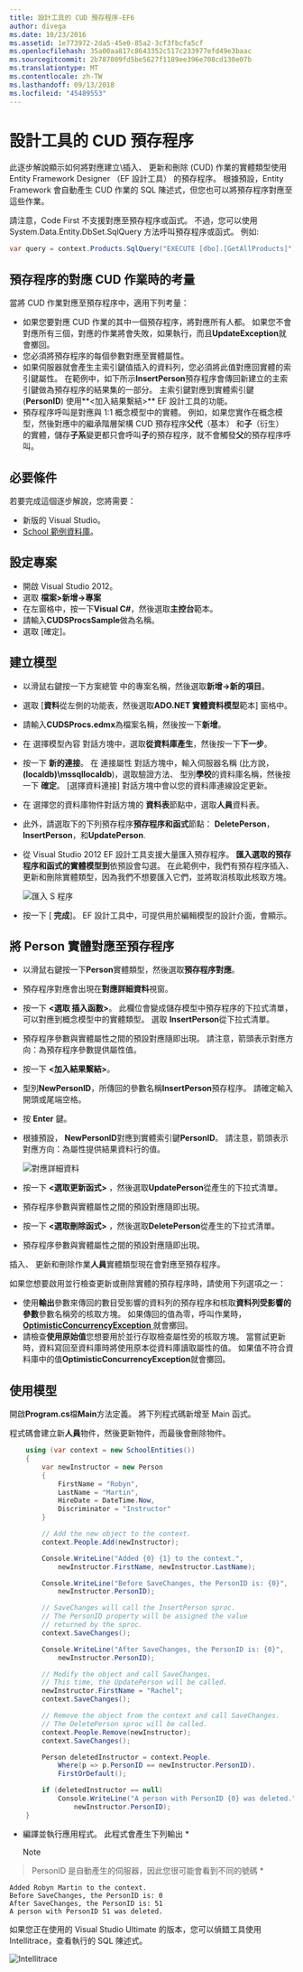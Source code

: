 ```yaml
---
title: 設計工具的 CUD 預存程序-EF6
author: divega
ms.date: 10/23/2016
ms.assetid: 1e773972-2da5-45e0-85a2-3cf3fbcfa5cf
ms.openlocfilehash: 35a00aa817c8643352c517c233977efd49e3baac
ms.sourcegitcommit: 2b787009fd5be5627f1189ee396e708cd130e07b
ms.translationtype: MT
ms.contentlocale: zh-TW
ms.lasthandoff: 09/13/2018
ms.locfileid: "45489553"
---
```

# <a name="designer-cud-stored-procedures"></a>設計工具的 CUD 預存程序
此逐步解說顯示如何將對應建立\\插入、 更新和刪除 (CUD) 作業的實體類型使用 Entity Framework Designer （EF 設計工具） 的預存程序。  根據預設，Entity Framework 會自動產生 CUD 作業的 SQL 陳述式，但您也可以將預存程序對應至這些作業。  

請注意，Code First 不支援對應至預存程序或函式。 不過，您可以使用 System.Data.Entity.DbSet.SqlQuery 方法呼叫預存程序或函式。 例如: 
``` csharp
var query = context.Products.SqlQuery("EXECUTE [dbo].[GetAllProducts]");
```

## <a name="considerations-when-mapping-the-cud-operations-to-stored-procedures"></a>預存程序的對應 CUD 作業時的考量

當將 CUD 作業對應至預存程序中，適用下列考量： 

-   如果您要對應 CUD 作業的其中一個預存程序，將對應所有人都。 如果您不會對應所有三個，對應的作業將會失敗，如果執行，而且**UpdateException**就會擲回。
-   您必須將預存程序的每個參數對應至實體屬性。
-   如果伺服器就會產生主索引鍵值插入的資料列，您必須將此值對應回實體的索引鍵屬性。 在範例中，如下所示**InsertPerson**預存程序會傳回新建立的主索引鍵做為預存程序的結果集的一部分。 主索引鍵對應到實體索引鍵 (**PersonID**) 使用**&lt;加入結果繫結&gt;** EF 設計工具的功能。
-   預存程序呼叫是對應與 1:1 概念模型中的實體。 例如，如果您實作在概念模型，然後對應中的繼承階層架構 CUD 預存程序**父代**（基本） 和**子**（衍生） 的實體，儲存**子系**變更都只會呼叫**子**的預存程序，就不會觸發**父**的預存程序呼叫。

## <a name="prerequisites"></a>必要條件

若要完成這個逐步解說，您將需要：

- 新版的 Visual Studio。
- [School 範例資料庫](~/ef6/resources/school-database.md)。

## <a name="set-up-the-project"></a>設定專案

-   開啟 Visual Studio 2012。
-   選取 **檔案&gt;新增-&gt;專案**
-   在左窗格中，按一下**Visual C\#**，然後選取**主控台**範本。
-   請輸入**CUDSProcsSample**做為名稱。
-   選取 [確定]。

## <a name="create-a-model"></a>建立模型

-   以滑鼠右鍵按一下方案總管 中的專案名稱，然後選取**新增-&gt;新的項目**。
-   選取 [**資料**從左側的功能表，然後選取**ADO.NET 實體資料模型**範本] 窗格中。
-   請輸入**CUDSProcs.edmx**為檔案名稱，然後按一下**新增**。
-   在 選擇模型內容 對話方塊中，選取**從資料庫產生**，然後按一下**下一步**。
-   按一下 **新的連接**。 在 連接屬性 對話方塊中，輸入伺服器名稱 (比方說， **(localdb)\\mssqllocaldb**)，選取驗證方法、 型別**學校**的資料庫名稱，然後按一下 **確定**。
    [選擇資料連接] 對話方塊中會以您的資料庫連線設定更新。
-   在 選擇您的資料庫物件對話方塊的 **資料表**節點中，選取**人員**資料表。
-   此外，請選取下的下列預存程序**預存程序和函式**節點： **DeletePerson**， **InsertPerson**，和**UpdatePerson**. 
-   從 Visual Studio 2012 EF 設計工具支援大量匯入預存程序。 **匯入選取的預存程序和函式的實體模型到**依預設會勾選。 在此範例中，我們有預存程序插入、 更新和刪除實體類型，因為我們不想要匯入它們，並將取消核取此核取方塊。 

    ![匯入 S 程序](~/ef6/media/importsprocs.jpg)

-   按一下 [ **完成**]。
    EF 設計工具中，可提供用於編輯模型的設計介面，會顯示。

## <a name="map-the-person-entity-to-stored-procedures"></a>將 Person 實體對應至預存程序

-   以滑鼠右鍵按一下**Person**實體類型，然後選取**預存程序對應**。
-   預存程序對應會出現在**對應詳細資料**視窗。
-   按一下  **&lt;選取 插入函數&gt;**。
    此欄位會變成儲存模型中預存程序的下拉式清單，可以對應到概念模型中的實體類型。
    選取  **InsertPerson**從下拉式清單。
-   預存程序參數與實體屬性之間的預設對應隨即出現。 請注意，箭頭表示對應方向：為預存程序參數提供屬性值。
-   按一下  **&lt;加入結果繫結&gt;**。
-   型別**NewPersonID**，所傳回的參數名稱**InsertPerson**預存程序。 請確定輸入開頭或尾端空格。
-   按 **Enter** 鍵。
-   根據預設， **NewPersonID**對應到實體索引鍵**PersonID**。 請注意，箭頭表示對應方向：為屬性提供結果資料行的值。

    ![對應詳細資料](~/ef6/media/mappingdetails.png)

-   按一下  **&lt;選取更新函式&gt;** ，然後選取**UpdatePerson**從產生的下拉式清單。
-   預存程序參數與實體屬性之間的預設對應隨即出現。
-   按一下  **&lt;選取刪除函式&gt;** ，然後選取**DeletePerson**從產生的下拉式清單。
-   預存程序參數與實體屬性之間的預設對應隨即出現。

插入、 更新和刪除作業**人員**實體類型現在會對應至預存程序。

如果您想要啟用並行檢查更新或刪除實體的預存程序時，請使用下列選項之一：

-   使用**輸出**參數來傳回的數目受影響的資料列的預存程序和核取**資料列受影響的參數**參數名稱旁的核取方塊。 如果傳回的值為零，呼叫作業時， [ **OptimisticConcurrencyException** ](https://msdn.microsoft.com/library/system.data.optimisticconcurrencyexception.aspx)就會擲回。
-   請檢查**使用原始值**您想要用於並行存取檢查屬性旁的核取方塊。 當嘗試更新時，資料寫回至資料庫時將使用原本從資料庫讀取屬性的值。 如果值不符合資料庫中的值**OptimisticConcurrencyException**就會擲回。

## <a name="use-the-model"></a>使用模型

開啟**Program.cs**檔**Main**方法定義。 將下列程式碼新增至 Main 函式。

程式碼會建立新**人員**物件，然後更新物件，而最後會刪除物件。         

``` csharp
    using (var context = new SchoolEntities())
    {
        var newInstructor = new Person
        {
            FirstName = "Robyn",
            LastName = "Martin",
            HireDate = DateTime.Now,
            Discriminator = "Instructor"
        }

        // Add the new object to the context.
        context.People.Add(newInstructor);

        Console.WriteLine("Added {0} {1} to the context.",
            newInstructor.FirstName, newInstructor.LastName);

        Console.WriteLine("Before SaveChanges, the PersonID is: {0}",
            newInstructor.PersonID);

        // SaveChanges will call the InsertPerson sproc.  
        // The PersonID property will be assigned the value
        // returned by the sproc.
        context.SaveChanges();

        Console.WriteLine("After SaveChanges, the PersonID is: {0}",
            newInstructor.PersonID);

        // Modify the object and call SaveChanges.
        // This time, the UpdatePerson will be called.
        newInstructor.FirstName = "Rachel";
        context.SaveChanges();

        // Remove the object from the context and call SaveChanges.
        // The DeletePerson sproc will be called.
        context.People.Remove(newInstructor);
        context.SaveChanges();

        Person deletedInstructor = context.People.
            Where(p => p.PersonID == newInstructor.PersonID).
            FirstOrDefault();

        if (deletedInstructor == null)
            Console.WriteLine("A person with PersonID {0} was deleted.",
                newInstructor.PersonID);
    }
```

-   編譯並執行應用程式。 此程式會產生下列輸出 *
    >[!NOTE]
> PersonID 是自動產生的伺服器，因此您很可能會看到不同的號碼 *

```
Added Robyn Martin to the context.
Before SaveChanges, the PersonID is: 0
After SaveChanges, the PersonID is: 51
A person with PersonID 51 was deleted.
```

如果您正在使用的 Visual Studio Ultimate 的版本，您可以偵錯工具使用 Intellitrace，查看執行的 SQL 陳述式。

![Intellitrace](~/ef6/media/intellitrace.png)
